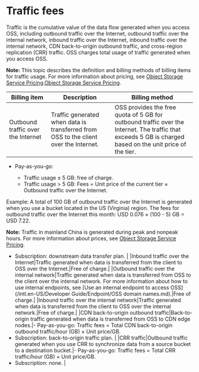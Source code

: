 # Traffic fees

Traffic is the cumulative value of the data flow generated when you access OSS, including outbound traffic over the Internet, outbound traffic over the internal network, inbound traffic over the Internet, inbound traffic over the internal network, CDN back-to-origin outbound traffic, and cross-region replication \(CRR\) traffic. OSS charges total usage of traffic generated when you access OSS.

**Note:** This topic describes the definition and billing methods of billing items for traffic usage. For more information about pricing, see [Object Storage Service Pricing](https://www.alibabacloud.com/product/oss/pricing).[Object Storage Service Pricing](https://www.alibabacloud.com/product/oss/pricing).

|Billing item|Description|Billing method|
|------------|-----------|--------------|
|Outbound traffic over the Internet|Traffic generated when data is transferred from OSS to the client over the Internet.|OSS provides the free quota of 5 GB for outbound traffic over the Internet. The traffic that exceeds 5 GB is charged based on the unit price of the tier.

-   Pay-as-you-go:

    -   Traffic usage ≤ 5 GB: free of charge.
    -   Traffic usage \> 5 GB: Fees = Unit price of the current tier × Outbound traffic over the Internet.

Example: A total of 100 GB of outbound traffic over the Internet is generated when you use a bucket located in the US \(Virginia\) region. The fees for outbound traffic over the Internet this month: USD 0.076 × \(100 - 5\) GB = USD 7.22.

**Note:** Traffic in mainland China is generated during peak and nonpeak hours. For more information about prices, see [Object Storage Service Pricing](https://www.alibabacloud.com/product/oss/pricing).

-   Subscription: downstream data transfer plan. |
|Inbound traffic over the Internet|Traffic generated when data is transferred from the client to OSS over the Internet.|Free of charge.|
|Outbound traffic over the internal network|Traffic generated when data is transferred from OSS to the client over the internal network. For more information about how to use internal endpoints, see [Use an internal endpoint to access OSS](/intl.en-US/Developer Guide/Endpoint/OSS domain names.md).|Free of charge.|
|Inbound traffic over the internal network|Traffic generated when data is transferred from the client to OSS over the internal network.|Free of charge.|
|CDN back-to-origin outbound traffic|Back-to-origin traffic generated when data is transferred from OSS to CDN edge nodes.|-   Pay-as-you-go: Traffic fees = Total CDN back-to-origin outbound traffic/hour \(GB\) × Unit price/GB.
-   Subscription: back-to-origin traffic plan. |
|CRR traffic|Outbound traffic generated when you use CRR to synchronize data from a source bucket to a destination bucket.|-   Pay-as-you-go: Traffic fees = Total CRR traffic/hour \(GB\) × Unit price/GB.
-   Subscription: none. |

